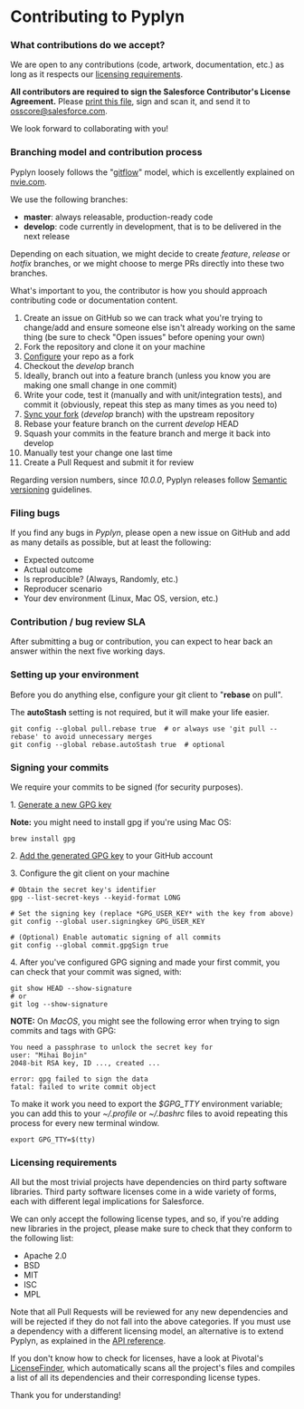 # Contributing to Pyplyn


### What contributions do we accept?

We are open to any contributions (code, artwork, documentation, etc.) as long as it respects our [licensing 
 requirements](#licensing-requirements).

**All contributors are required to sign the Salesforce Contributor's License Agreement.** 
Please [print this file](docs/SFDC_CLA.pdf), sign and scan it, and send it to [osscore@salesforce.com](mailto:osscore@salesforce.com).

We look forward to collaborating with you!


### Branching model and contribution process

Pyplyn loosely follows the "[gitflow](https://github.com/nvie/gitflow)" model, which is excellently explained on 
  [nvie.com](http://nvie.com/posts/a-successful-git-branching-model/).
 
We use the following branches:
 
 * **master**: always releasable, production-ready code
 * **develop**: code currently in development, that is to be delivered in the next release
 
Depending on each situation, we might decide to create *feature*, *release* or *hotfix* branches, or we might choose to
  merge PRs directly into these two branches.
 
What's important to you, the contributor is how you should approach contributing code or documentation content.

 1. Create an issue on GitHub so we can track what you're trying to change/add and ensure someone else isn't already 
    working on the same thing (be sure to check "Open issues" before opening your own)
 2. Fork the repository and clone it on your machine
 3. [Configure](https://help.github.com/articles/configuring-a-remote-for-a-fork/) your repo as a fork
 4. Checkout the _develop_ branch
 5. Ideally, branch out into a feature branch (unless you know you are making one small change in one commit)
 6. Write your code, test it (manually and with unit/integration tests), and commit it (obviously, repeat this step 
    as many times as you need to)
 7. [Sync your fork](https://help.github.com/articles/syncing-a-fork/) (_develop_ branch) with the upstream repository 
 8. Rebase your feature branch on the current _develop_ HEAD
 9. Squash your commits in the feature branch and merge it back into develop
10. Manually test your change one last time
11. Create a Pull Request and submit it for review

Regarding version numbers, since *10.0.0*, Pyplyn releases follow [Semantic versioning](http://semver.org/) guidelines.


### Filing bugs

If you find any bugs in *Pyplyn*, please open a new issue on GitHub and add as many details as possible, but at least the following:

- Expected outcome
- Actual outcome
- Is reproducible? (Always, Randomly, etc.)
- Reproducer scenario
- Your dev environment (Linux, Mac OS, version, etc.)


### Contribution / bug review SLA

After submitting a bug or contribution, you can expect to hear back an answer within the next five working days.


### Setting up your environment
 
Before you do anything else, configure your git client to "__rebase__ on pull". 

The __autoStash__ setting is not required, but it will make your life easier.

```
git config --global pull.rebase true  # or always use 'git pull --rebase' to avoid unnecessary merges 
git config --global rebase.autoStash true  # optional
```


### Signing your commits

We require your commits to be signed (for security purposes).


1\. [Generate a new GPG key](https://help.github.com/articles/generating-a-new-gpg-key/)

**Note:** you might need to install gpg if you're using Mac OS:

```
brew install gpg
```


2\. [Add the generated GPG key](https://help.github.com/articles/adding-a-new-gpg-key-to-your-github-account/) to your GitHub account


3\. Configure the git client on your machine

```
# Obtain the secret key's identifier 
gpg --list-secret-keys --keyid-format LONG

# Set the signing key (replace *GPG_USER_KEY* with the key from above)
git config --global user.signingkey GPG_USER_KEY

# (Optional) Enable automatic signing of all commits
git config --global commit.gpgSign true
```

4\. After you've configured GPG signing and made your first commit, you can check that your commit was signed, with:

```
git show HEAD --show-signature
# or
git log --show-signature
```

**NOTE:** On *MacOS*, you might see the following error when trying to sign commits and tags with GPG:

```
You need a passphrase to unlock the secret key for
user: "Mihai Bojin"
2048-bit RSA key, ID ..., created ...

error: gpg failed to sign the data
fatal: failed to write commit object
```

To make it work you need to export the *$GPG_TTY* environment variable; you can add this to your *~/.profile* or *~/.bashrc* files
 to avoid repeating this process for every new terminal window.

```
export GPG_TTY=$(tty)
```


### Licensing requirements

All but the most trivial projects have dependencies on third party software libraries. 
Third party software licenses come in a wide variety of forms, each with different legal implications for Salesforce. 

We can only accept the following license types, and so, if you're adding new libraries in the project, please make sure
 to check that they conform to the following list:

* Apache 2.0
* BSD
* MIT
* ISC
* MPL

Note that all Pull Requests will be reviewed for any new dependencies and will be rejected if they do not fall into
 the above categories. If you must use a dependency with a different licensing model, an alternative is to
 extend Pyplyn, as explained in the [API reference](https://salesforce.github.io/pyplyn/#extending-pyplyn).
 
If you don't know how to check for licenses, have a look at Pivotal's [LicenseFinder](https://github.com/pivotal/LicenseFinder),
 which automatically scans all the project's files and compiles a list of all its dependencies and their corresponding
 license types.
 
Thank you for understanding!
